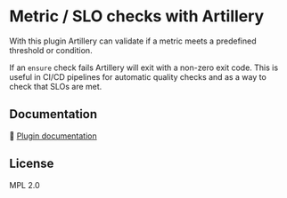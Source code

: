 # Metric / SLO checks with Artillery

With this plugin Artillery can validate if a metric meets a predefined threshold or condition.

If an `ensure` check fails Artillery will exit with a non-zero exit code. This is useful in CI/CD pipelines for automatic quality checks and as a way to check that SLOs are met.

## Documentation

📖 [Plugin documentation](https://www.artillery.io/docs/reference/extensions/ensure)

## License

MPL 2.0
